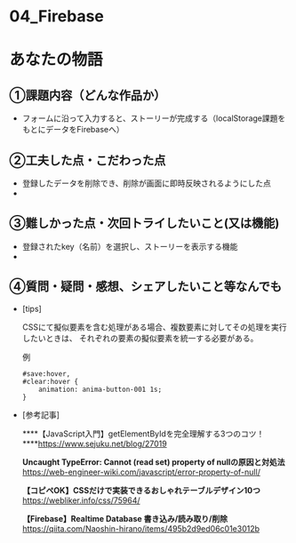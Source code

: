 # 04_Firebase

# あなたの物語

## ①課題内容（どんな作品か）
- フォームに沿って入力すると、ストーリーが完成する（localStorage課題をもとにデータをFirebaseへ）

## ②工夫した点・こだわった点
- 登録したデータを削除でき、削除が画面に即時反映されるようにした点
- 

## ③難しかった点・次回トライしたいこと(又は機能)
- 登録されたkey（名前）を選択し、ストーリーを表示する機能
- 

## ④質問・疑問・感想、シェアしたいこと等なんでも
- [tips]

    CSSにて擬似要素を含む処理がある場合、複数要素に対してその処理を実行したいときは、
    それぞれの要素の擬似要素を統一する必要がある。
    
    例
    ```
    #save:hover,
    #clear:hover {
        animation: anima-button-001 1s;
    }
    ```

- [参考記事]

  ****【JavaScript入門】getElementByIdを完全理解する3つのコツ！****https://www.sejuku.net/blog/27019

  ****Uncaught TypeError: Cannot (read set) property of nullの原因と対処法****https://web-engineer-wiki.com/javascript/error-property-of-null/

  ****【コピペOK】CSSだけで実装できるおしゃれテーブルデザイン10つ****https://webliker.info/css/75964/

  ****【Firebase】Realtime Database 書き込み/読み取り/削除****https://qiita.com/Naoshin-hirano/items/495b2d9ed06c01e3012b
